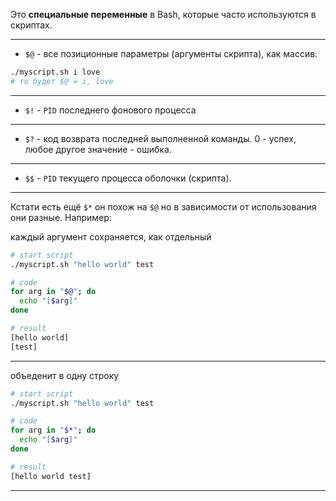 Это **специальные переменные** в Bash, которые часто используются в скриптах.

---

- `$@` - все позиционные параметры (аргументы скрипта), как массив.
```bash
./myscript.sh i love
# то будет $@ = i, love
```

---

- `$!` - `PID` последнего фонового процесса

---

- `$?` - код возврата последней выполненной команды.
	0 - успех, любое другое значение - ошибка.

---

- `$$` - `PID` текущего процесса оболочки (скрипта).

---

Кстати есть ещё `$*` он похож на `$@` но в зависимости от использования они разные. Например:

каждый аргумент сохраняется, как отдельный

```bash
# start script
./myscript.sh "hello world" test

# code
for arg in "$@"; do
  echo "[$arg]"
done

# result
[hello world]
[test]
```

---

объеденит в одну строку
```bash
# start script
./myscript.sh "hello world" test

# code
for arg in "$*"; do
  echo "[$arg]"
done

# result
[hello world test]
```

---
